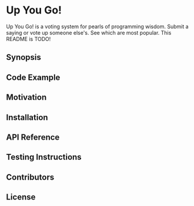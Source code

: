 # Up You Go!
Up You Go! is a voting system for pearls of programming wisdom.  Submit a saying or vote up someone else's.  See which are most popular.
This README is TODO!

## Synopsis

## Code Example

## Motivation

## Installation

## API Reference

## Testing Instructions

## Contributors

## License
